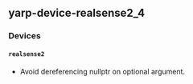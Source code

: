yarp-device-realsense2_4
------------------------

### Devices

#### `realsense2`

* Avoid dereferencing nullptr on optional argument.
